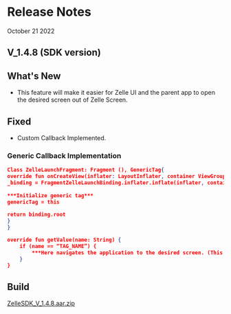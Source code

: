# Release Notes

October 21 2022

## V_1.4.8 (SDK version)

## What's New

- This feature will make it easier for Zelle UI and the parent app to open the desired screen out of Zelle Screen.

## Fixed

- Custom Callback Implemented.

### Generic Callback Implementation

```json
Class ZelleLaunchFragment: Fragment (), GenericTag{
override fun onCreateView(inflater: LayoutInflater, container ViewGroup?, savedInstanceState: Bundle?) {
_binding = FragmentZelleLaunchBinding.inflater.inflate(inflater, container, false)
        
***Initialize generic tag***
genericTag = this
        
return binding.root
}
}

override fun getValue(name: String) { 
    if (name == “TAG_NAME”) {
        ***Here navigates the application to the desired screen. (This function will help to communicate between Zelle UI and parent app)***
    } 
} 
```

## Build

[ZelleSDK_V_1.4.8.aar.zip](https://github.com/Fiserv/zelle-turnkey-solutions/files/11576744/ZelleSDK_V_1.4.8.aar.zip)
